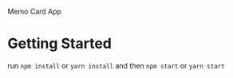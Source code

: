 Memo Card App

# Getting Started

run `npm install` or `yarn install` and then
`npm start` or `yarn start`
